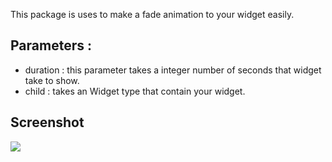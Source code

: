 This package is uses to make a fade animation to your widget easily.


## Parameters :
- duration : this parameter takes a integer number of seconds that widget take to show.
- child : takes an Widget type that contain your widget.


## Screenshot
<img src="https://s4.ezgif.com/save/ezgif-4-84a9606edd.gif">